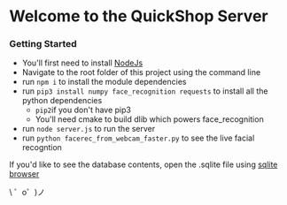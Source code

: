Welcome to the QuickShop Server
=========================

### Getting Started
- You'll first need to install [NodeJs](https://nodejs.org/en/)
- Navigate to the root folder of this project using the command line
- run `npm i` to install the module dependencies
- run `pip3 install numpy face_recognition requests` to install all the python dependencies
    - `pip2`if you don't have pip3
    - You'll need cmake to build dlib which powers face_recognition
- run `node server.js` to run the server
- run `python facerec_from_webcam_faster.py` to see the live facial recogntion

If you'd like to see the database contents, open the .sqlite file using [sqlite browser](http://sqlitebrowser.org/)

\ ゜o゜)ノ
